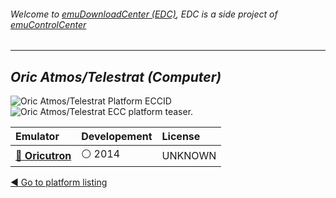 ###### Welcome to [emuDownloadCenter (EDC)](https://github.com/PhoenixInteractiveNL/emuDownloadCenter/wiki/), EDC is a side project of [emuControlCenter](https://github.com/PhoenixInteractiveNL/emuControlCenter/wiki/)
***
## _Oric Atmos/Telestrat (Computer)_
![](https://raw.githubusercontent.com/wiki/PhoenixInteractiveNL/emuDownloadCenter/images_platform/ecc_oric_cell.png "Oric Atmos/Telestrat Platform ECCID")
![](https://raw.githubusercontent.com/wiki/PhoenixInteractiveNL/emuDownloadCenter/images_platform/ecc_oric_teaser.png "Oric Atmos/Telestrat ECC platform teaser.")

| Emulator | Developement | License |
|:---------|:-------------|:--------|
| [:file_folder: **Oricutron**](https://github.com/PhoenixInteractiveNL/emuDownloadCenter/wiki/Emulator-oricutron#menu) | :white_circle: 2014 | UNKNOWN |

[:arrow_backward: Go to platform listing](https://github.com/PhoenixInteractiveNL/emuDownloadCenter/wiki/EDC-Platform-List)
